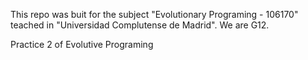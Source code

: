 This repo was buit for the subject "Evolutionary Programing - 106170"
teached in "Universidad Complutense de Madrid".
We are G12.

Practice 2 of Evolutive Programing